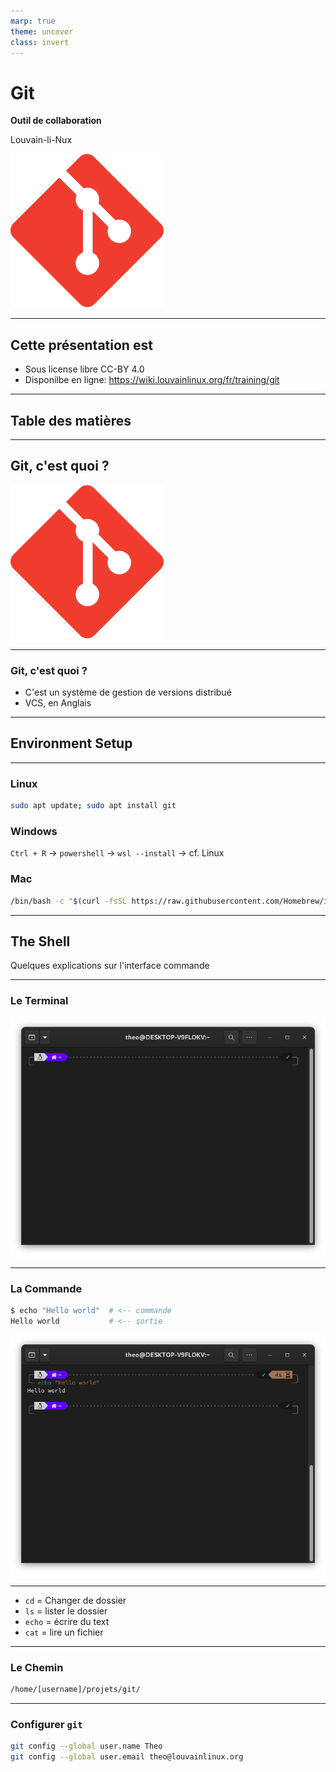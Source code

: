 ```yaml
---
marp: true
theme: uncover
class: invert
---
```


# Git

**Outil de collaboration**

Louvain-li-Nux

![bg right height:50%](img/git-icon.svg)

---

## Cette présentation est

- Sous license libre CC-BY 4.0
- Disponilbe en ligne: <https://wiki.louvainlinux.org/fr/training/git>

---

## Table des matières

<!-- TODO -->

---

## Git, c'est quoi ?

![](img/git-icon.svg)

---

### Git, c'est quoi ?

- C'est un système de gestion de versions distribué
- VCS, en Anglais

---

## Environment Setup

---

### Linux

```sh
sudo apt update; sudo apt install git
```

### Windows

`Ctrl + R` $\rightarrow$ `powershell` $\rightarrow$ `wsl --install` $\rightarrow$ cf. Linux

### Mac

```sh
/bin/bash -c "$(curl -fsSL https://raw.githubusercontent.com/Homebrew/install/HEAD/install.sh)"
```

---

## The Shell

Quelques explications sur l'interface commande

---

### Le Terminal

![](img/terminal.png)

---

### La Commande

```sh
$ echo "Hello world"  # <-- commande
Hello world           # <-- sortie
```

![bg right width:100%](img/commande.png)

---

- `cd` = Changer de dossier
- `ls` = lister le dossier
- `echo` = écrire du text
- `cat` = lire un fichier

---

### Le Chemin

```txt
/home/[username]/projets/git/
```

---

### Configurer `git`

```sh
git config --global user.name Theo
git config --global user.email theo@louvainlinux.org
```
